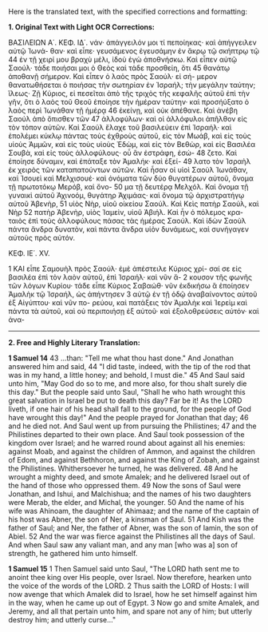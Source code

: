 Here is the translated text, with the specified corrections and formatting:

**1. Original Text with Light OCR Corrections:**

ΒΑΣΙΛΕΙΩΝ Α΄. ΚΕΦ. ΙΔ΄.
νάν· ἀπάγγειλόν μοι τί πεποίηκας· καὶ ἀπήγγειλεν αὐτῷ Ἰωνά-
θαν· καὶ εἶπε· γευσάμενος ἐγευσάμην ἐν ἄκρῳ τῷ σκήπτρῳ τῷ
44 ἐν τῇ χειρί μου βραχὺ μέλι, ἰδοὺ ἐγὼ ἀποθνήσκω. Καὶ εἶπεν
αὐτῷ Σαούλ· τάδε ποιήσαι μοι ὁ Θεὸς καὶ τάδε προσθείη, ὅτι
45 θανάτῳ ἀποθανῇ σήμερον. Καὶ εἶπεν ὁ λαὸς πρὸς Σαούλ· εἰ σή-
μερον θανατωθήσεται ὁ ποιήσας τὴν σωτηρίαν ἐν Ἰσραήλ; τὴν
μεγάλην ταύτην; ἵλεως· Ζῇ Κύριος, εἰ πεσεῖται ἀπὸ τῆς τριχὸς
τῆς κεφαλῆς αὐτοῦ ἐπὶ τὴν γῆν, ὅτι ὁ λαὸς τοῦ Θεοῦ ἐποίησε
τὴν ἡμέραν ταύτην· καὶ προσήύξατο ὁ λαὸς περὶ Ἰωνάθαν τῇ ἡμέρᾳ
46 ἐκείνῃ, καὶ οὐκ ἀπέθανε. Καὶ ἀνέβη Σαούλ ἀπὸ ὄπισθεν τῶν
47 ἀλλοφύλων· καὶ οἱ ἀλλόφυλοι ἀπῆλθον εἰς τὸν τόπον αὐτῶν. Καὶ
Σαούλ ἔλαχε τοῦ βασιλεύειν ἐπὶ Ἰσραήλ· καὶ ἐπολέμει κύκλῳ
πάντας τοὺς ἐχθροὺς αὐτοῦ, εἰς τὸν Μωάβ, καὶ εἰς τοὺς υἱοὺς
Ἀμμῶν, καὶ εἰς τοὺς υἱοὺς Ἐδὼμ, καὶ εἰς τὸν Βεθὼρ, καὶ εἰς
Βασιλέα Σουβὰ, καὶ εἰς τοὺς ἀλλοφύλους· οὗ ἂν ἐστράφη, ἐσώ-
48 ζετο. Καὶ ἐποίησε δύναμιν, καὶ ἐπάταξε τὸν Ἀμαλήκ· καὶ ἐξεί-
49 λατο τὸν Ἰσραὴλ ἐκ χειρὸς τῶν καταπατούντων αὐτῶν. Καὶ ἦσαν
οἱ υἱοὶ Σαοὺλ Ἰωνάθαν, καὶ Ἰσουεὶ καὶ Μελχισουέ· καὶ ὀνόματα
τῶν δύο θυγατέρων αὐτοῦ, ὄνομα τῇ πρωτοτόκῳ Μερόβ, καὶ ὄνο-
50 μα τῇ δευτέρᾳ Μελχόλ. Καὶ ὄνομα τῇ γυναικὶ αὐτοῦ Ἀχινοόμ,
θυγάτηρ Ἀχιμάας· καὶ ὄνομα τῷ ἀρχιστρατήγῳ αὐτοῦ Ἀβενὴρ,
51 υἱὸς Νὴρ, υἱοῦ οἰκείου Σαούλ. Καὶ Κεὶς πατὴρ Σαούλ, καὶ Νὴρ
52 πατὴρ Ἀβενὴρ, υἱὸς Ἰαμεὶν, υἱοῦ Ἀβιήλ. Καὶ ἦν ὁ πόλεμος κρα-
ταιὸς ἐπὶ τοὺς ἀλλοφύλους πάσας τὰς ἡμέρας Σαούλ. Καὶ ἰδὼν
Σαοὺλ πάντα ἄνδρα δυνατὸν, καὶ πάντα ἄνδρα υἱὸν δυνάμεως,
καὶ συνήγαγεν αὐτοὺς πρὸς αὐτόν.

ΚΕΦ. ΙΕ΄. XV.

1 ΚΑΙ εἶπε Σαμουὴλ πρὸς Σαούλ· ἐμὲ ἀπέστειλε Κύριος χρί-
σαί σε εἰς βασιλέα ἐπὶ τὸν λαὸν αὐτοῦ, ἐπὶ Ἰσραήλ· καὶ νῦν ἄ-
2 κουσον τῆς φωνῆς τῶν λόγων Κυρίου· τάδε εἶπε Κύριος Σαβαώθ·
νῦν ἐκδικήσω ἃ ἐποίησεν Ἀμαλὴκ τῷ Ἰσραήλ, ὡς ἀπήντησεν
3 αὐτῷ ἐν τῇ ὁδῷ ἀναβαίνοντος αὐτοῦ ἐξ Αἰγύπτου· καὶ νῦν πο-
ρεύου, καὶ πατάξεις τὸν Ἀμαλὴκ καὶ Ἰερεὶμ καὶ πάντα τὰ αὐτοῦ,
καὶ οὐ περιποιήσῃ ἐξ αὐτοῦ· καὶ ἐξολοθρεύσεις αὐτόν· καὶ ἀνα-

---

**2. Free and Highly Literary Translation:**

**1 Samuel 14**
43 ...than: "Tell me what thou hast done." And Jonathan answered him and said,
44 "I did taste, indeed, with the tip of the rod that was in my hand, a little honey; and behold, I must die."
45 And Saul said unto him, "May God do so to me, and more also, for thou shalt surely die this day." But the people said unto Saul, "Shall he who hath wrought this great salvation in Israel be put to death this day? Far be it! As the LORD liveth, if one hair of his head shall fall to the ground, for the people of God have wrought this day!" And the people prayed for Jonathan that day;
46 and he died not. And Saul went up from pursuing the Philistines;
47 and the Philistines departed to their own place. And Saul took possession of the kingdom over Israel; and he warred round about against all his enemies: against Moab, and against the children of Ammon, and against the children of Edom, and against Bethhoron, and against the King of Zobah, and against the Philistines. Whithersoever he turned, he was delivered.
48 And he wrought a mighty deed, and smote Amalek; and he delivered Israel out of the hand of those who oppressed them.
49 Now the sons of Saul were Jonathan, and Ishui, and Malchishua; and the names of his two daughters were Merab, the elder, and Michal, the younger.
50 And the name of his wife was Ahinoam, the daughter of Ahimaaz; and the name of the captain of his host was Abner, the son of Ner, a kinsman of Saul.
51 And Kish was the father of Saul; and Ner, the father of Abner, was the son of Iamin, the son of Abiel.
52 And the war was fierce against the Philistines all the days of Saul. And when Saul saw any valiant man, and any man [who was a] son of strength, he gathered him unto himself.

**1 Samuel 15**
1 Then Samuel said unto Saul, "The LORD hath sent me to anoint thee king over His people, over Israel. Now therefore, hearken unto the voice of the words of the LORD.
2 Thus saith the LORD of Hosts: I will now avenge that which Amalek did to Israel, how he set himself against him in the way, when he came up out of Egypt.
3 Now go and smite Amalek, and Jeremy, and all that pertain unto him, and spare not any of him; but utterly destroy him; and utterly curse..."